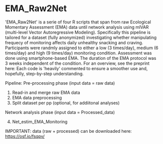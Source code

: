 # EMA_Raw2Net
'EMA_Raw2Net' is a serie of four R scripts that span from raw Ecological Momentary Assessment (EMA) data until network analysis using mlVAR (multi-level Vector Autoregressive Modeling).
Specifically this pipeline is tailored for a dataset (fully anonymized) investigating whether manipulating frequecy of monitoring affects daily unhealthy snacking and craving. 
Participants were randmly assigned to either a low (3 times/day), medium (6 times/day) and high (9 times/day) monitoring condition. Assessment was done using smartphone-based EMA.
The duration of the EMA protocol was 3 weeks independent of the condition. For an overview, see the preprint here: 
Each code is 'heavily' commented to ensure a smoother use and, hopefully, step-by-step understanding.

Pipeline:
Pre-processing phase (input data = raw data)
1. Read-in and merge raw EMA data
2. EMA data preprocessing 
3. Split dataset per pp (optional, for addiitonal analyses)

Network analysis phase (input data = Processed_data)

4. Net_estim_EMA_Monitoring

IMPORTANT: data (raw + processed) can be downloaded here: https://osf.io/fsqpv/ 
